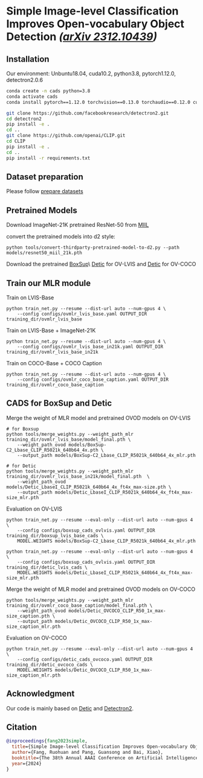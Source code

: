 # Simple Image-level Classification Improves Open-vocabulary Object Detection *([arXiv 2312.10439](http://arxiv.org/abs/2312.10439))* 
## Installation
Our environment: Unbuntu18.04, cuda10.2, python3.8, pytorch1.12.0, detectron2.0.6

```bash
conda create -n cads python=3.8
conda activate cads
conda install pytorch==1.12.0 torchvision==0.13.0 torchaudio==0.12.0 cudatoolkit=10.2 -c pytorch

git clone https://github.com/facebookresearch/detectron2.git
cd detectron2
pip install -e . 
cd .. 
git clone https://github.com/openai/CLIP.git
cd CLIP 
pip install -e .
cd .. 
pip install -r requirements.txt
```

## Dataset preparation
Please follow [prepare datasets](datasets/README.md)

## Pretrained Models
Download ImageNet-21K pretrained ResNet-50 from [MIIL](https://github.com/Alibaba-MIIL/ImageNet21K)

convert the pretrained models into d2 style:
```
python tools/convert-thirdparty-pretrained-model-to-d2.py --path models/resnet50_miil_21k.pth
``` 
Download the pretrained [BoxSup](https://dl.fbaipublicfiles.com/detic/BoxSup-C2_Lbase_CLIP_R5021k_640b64_4x.pth)\ [Detic](https://dl.fbaipublicfiles.com/detic/Detic_LbaseI_CLIP_R5021k_640b64_4x_ft4x_max-size.pth) for OV-LVIS 
and [Detic](https://dl.fbaipublicfiles.com/detic/Detic_OVCOCO_CLIP_R50_1x_max-size_caption.pth) for OV-COCO

## Train our MLR module
Train on LVIS-Base
```
python train_net.py --resume --dist-url auto --num-gpus 4 \
    --config configs/ovmlr_lvis_base.yaml OUTPUT_DIR training_dir/ovmlr_lvis_base 
``` 

Train on LVIS-Base + ImageNet-21K
```
python train_net.py --resume --dist-url auto --num-gpus 4 \
    --config configs/ovmlr_lvis_base_in21k.yaml OUTPUT_DIR training_dir/ovmlr_lvis_base_in21k 
``` 

Train on COCO-Base + COCO Caption
```
python train_net.py --resume --dist-url auto --num-gpus 4 \
    --config configs/ovmlr_coco_base_caption.yaml OUTPUT_DIR training_dir/ovmlr_coco_base_caption 
``` 

## CADS for BoxSup and Detic
Merge the weight of MLR model and pretrained OVOD models on OV-LVIS
```
# for Boxsup
python tools/merge_weights.py --weight_path_mlr training_dir/ovmlr_lvis_base/model_final.pth \
    --weight_path_ovod models/BoxSup-C2_Lbase_CLIP_R5021k_640b64_4x.pth \
    --output_path models/BoxSup-C2_Lbase_CLIP_R5021k_640b64_4x_mlr.pth 

# for Detic
python tools/merge_weights.py --weight_path_mlr training_dir/ovmlr_lvis_base_in21k/model_final.pth  \
    --weight_path_ovod models/Detic_LbaseI_CLIP_R5021k_640b64_4x_ft4x_max-size.pth \
    --output_path models/Detic_LbaseI_CLIP_R5021k_640b64_4x_ft4x_max-size_mlr.pth 
``` 

Evaluation on OV-LVIS
```
python train_net.py --resume --eval-only --dist-url auto --num-gpus 4 \
    --config configs/boxsup_cads_ovlvis.yaml OUTPUT_DIR training_dir/boxsup_lvis_base_cads \
    MODEL.WEIGHTS models/BoxSup-C2_Lbase_CLIP_R5021k_640b64_4x_mlr.pth 

python train_net.py --resume --eval-only --dist-url auto --num-gpus 4 \
    --config configs/boxsup_cads_ovlvis.yaml OUTPUT_DIR training_dir/detic_lvis_cads \
    MODEL.WEIGHTS models/Detic_LbaseI_CLIP_R5021k_640b64_4x_ft4x_max-size_mlr.pth 
``` 

Merge the weight of MLR model and pretrained OVOD models on OV-COCO
```
python tools/merge_weights.py --weight_path_mlr training_dir/ovmlr_coco_base_caption/model_final.pth \
    --weight_path_ovod models/Detic_OVCOCO_CLIP_R50_1x_max-size_caption.pth \
    --output_path models/Detic_OVCOCO_CLIP_R50_1x_max-size_caption_mlr.pth 
``` 
Evaluation on OV-COCO
```
python train_net.py --resume --eval-only --dist-url auto --num-gpus 4 \
    --config configs/detic_cads_ovcoco.yaml OUTPUT_DIR training_dir/detic_ovcoco_cads \
    MODEL.WEIGHTS models/Detic_OVCOCO_CLIP_R50_1x_max-size_caption_mlr.pth 
``` 

## Acknowledgment

Our code is mainly based on [Detic](https://github.com/facebookresearch/Detic) and [Detectron2](https://github.com/facebookresearch/detectron2).

## Citation
```bibtex
@inproceedings{fang2023simple,
  title={Simple Image-level Classification Improves Open-vocabulary Object Detection},
  author={Fang, Ruohuan and Pang, Guansong and Bai, Xiao},
  booktitle={The 38th Annual AAAI Conference on Artificial Intelligence},
  year={2024}
}
```
